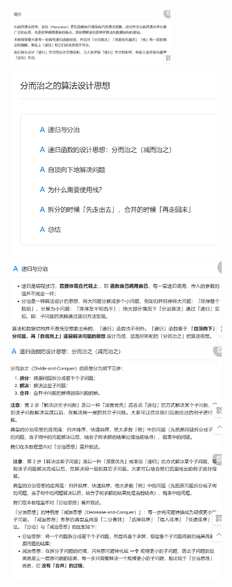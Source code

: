 <img src="pic/%E5%88%86%E8%80%8C%E6%B2%BB%E4%B9%8B%E7%9A%84%E7%AE%97%E6%B3%95%E6%80%9D%E6%83%B3d.assets/image-20220524162213523.png" alt="image-20220524162213523" style="zoom:25%;" />

<img src="pic/%E5%88%86%E8%80%8C%E6%B2%BB%E4%B9%8B%E7%9A%84%E7%AE%97%E6%B3%95%E6%80%9D%E6%83%B3d.assets/image-20220524162223337.png" alt="image-20220524162223337" style="zoom:33%;" />

<img src="pic/%E5%88%86%E8%80%8C%E6%B2%BB%E4%B9%8B%E7%9A%84%E7%AE%97%E6%B3%95%E6%80%9D%E6%83%B3d.assets/image-20220524162233712.png" alt="image-20220524162233712" style="zoom:33%;" />

<img src="pic/%E5%88%86%E8%80%8C%E6%B2%BB%E4%B9%8B%E7%9A%84%E7%AE%97%E6%B3%95%E6%80%9D%E6%83%B3d.assets/image-20220524162258020.png" alt="image-20220524162258020" style="zoom:33%;" />

<img src="pic/%E5%88%86%E8%80%8C%E6%B2%BB%E4%B9%8B%E7%9A%84%E7%AE%97%E6%B3%95%E6%80%9D%E6%83%B3d.assets/image-20220524162309509.png" alt="image-20220524162309509" style="zoom:33%;" />



